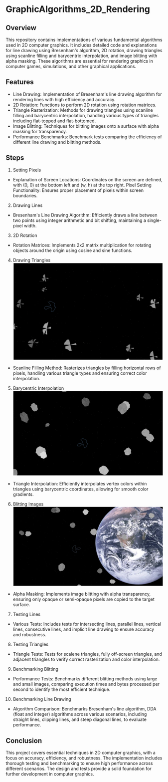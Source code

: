 GraphicAlgorithms_2D_Rendering
=====================

## Overview
This repository contains implementations of various fundamental algorithms used in 2D computer graphics. It includes detailed code and explanations for line drawing using Bresenham's algorithm, 2D rotation, drawing triangles using scanline filling and barycentric interpolation, and image blitting with alpha masking. These algorithms are essential for rendering graphics in computer games, simulations, and other graphical applications.

## Features
- Line Drawing: Implementation of Bresenham's line drawing algorithm for rendering lines with high efficiency and accuracy.
- 2D Rotation: Functions to perform 2D rotation using rotation matrices.
- Triangle Rasterization: Methods for drawing triangles using scanline filling and barycentric interpolation, handling various types of triangles including flat-topped and flat-bottomed.
- Image Blitting: Techniques for blitting images onto a surface with alpha masking for transparency.
- Performance Benchmarks: Benchmark tests comparing the efficiency of different line drawing and blitting methods.


## Steps
1. Setting Pixels
- Explanation of Screen Locations: Coordinates on the screen are defined, with (0, 0) at the bottom left and (w, h) at the top right.
Pixel Setting Functionality: Ensures proper placement of pixels within screen boundaries.
2. Drawing Lines
- Bresenham's Line Drawing Algorithm: Efficiently draws a line between two points using integer arithmetic and bit shifting, maintaining a single-pixel width.
3. 2D Rotation
- Rotation Matrices: Implements 2x2 matrix multiplication for rotating objects around the origin using cosine and sine functions.
4. Drawing Triangles
  ![Alt text](https://github.com/sc21samg/GraphicAlgorithms_2D_Rendering/blob/main/git%201.4.png)
- Scanline Filling Method: Rasterizes triangles by filling horizontal rows of pixels, handling various triangle types and ensuring correct color interpolation.
5. Barycentric Interpolation
  ![Alt text](https://github.com/sc21samg/GraphicAlgorithms_2D_Rendering/blob/main/git%201.5.png)
- Triangle Interpolation: Efficiently interpolates vertex colors within triangles using barycentric coordinates, allowing for smooth color gradients.
6. Blitting Images
  ![Alt text](https://github.com/sc21samg/GraphicAlgorithms_2D_Rendering/blob/main/git%201.6.png)
- Alpha Masking: Implements image blitting with alpha transparency, ensuring only opaque or semi-opaque pixels are copied to the target surface.
7. Testing Lines
- Various Tests: Includes tests for intersecting lines, parallel lines, vertical lines, consecutive lines, and implicit line drawing to ensure accuracy and robustness.
8. Testing Triangles
- Triangle Tests: Tests for scalene triangles, fully off-screen triangles, and adjacent triangles to verify correct rasterization and color interpolation.
9. Benchmarking Blitting
- Performance Tests: Benchmarks different blitting methods using large and small images, comparing execution times and bytes processed per second to identify the most efficient technique.
10. Benchmarking Line Drawing
- Algorithm Comparison: Benchmarks Bresenham's line algorithm, DDA (float and integer) algorithms across various scenarios, including straight lines, clipping lines, and steep diagonal lines, to evaluate performance.

## Conclusion
This project covers essential techniques in 2D computer graphics, with a focus on accuracy, efficiency, and robustness. The implementation includes thorough testing and benchmarking to ensure high performance across different scenarios. The design and tests provide a solid foundation for further development in computer graphics.
